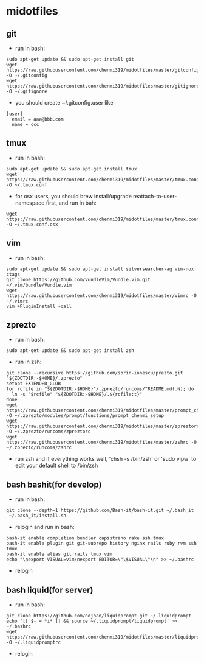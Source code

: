 # midotfiles

## git
* run in bash:
```
sudo apt-get update && sudo apt-get install git
wget https://raw.githubusercontent.com/chenmi319/midotfiles/master/gitconfig -O ~/.gitconfig
wget https://raw.githubusercontent.com/chenmi319/midotfiles/master/gitignore -O ~/.gitignore
```
* you should create ~/.gitconfig.user like
```
[user]
  email = aaa@bbb.com
  name = ccc
```

## tmux
* run in bash:
```
sudo apt-get update && sudo apt-get install tmux
wget https://raw.githubusercontent.com/chenmi319/midotfiles/master/tmux.conf -O ~/.tmux.conf
```
* for osx users, you should brew install/upgrade reattach-to-user-namespace first, and run in bah:
```
wget https://raw.githubusercontent.com/chenmi319/midotfiles/master/tmux.conf.osx -O ~/.tmux.conf.osx
```


## vim
* run in bash:
```
sudo apt-get update && sudo apt-get install silversearcher-ag vim-nox ctags
git clone https://github.com/VundleVim/Vundle.vim.git ~/.vim/bundle/Vundle.vim
wget https://raw.githubusercontent.com/chenmi319/midotfiles/master/vimrc -O ~/.vimrc
vim +PluginInstall +qall
```

## zprezto 
* run in bash:
```
sudo apt-get update && sudo apt-get install zsh
```
* run in zsh:
```
git clone --recursive https://github.com/sorin-ionescu/prezto.git "${ZDOTDIR:-$HOME}/.zprezto"
setopt EXTENDED_GLOB
for rcfile in "${ZDOTDIR:-$HOME}"/.zprezto/runcoms/^README.md(.N); do
  ln -s "$rcfile" "${ZDOTDIR:-$HOME}/.${rcfile:t}"
done
wget https://raw.githubusercontent.com/chenmi319/midotfiles/master/prompt_chenmi_setup -O ~/.zprezto/modules/prompt/functions/prompt_chenmi_setup
wget https://raw.githubusercontent.com/chenmi319/midotfiles/master/zpreztorc -O ~/.zprezto/runcoms/zpreztorc
wget https://raw.githubusercontent.com/chenmi319/midotfiles/master/zshrc -O ~/.zprezto/runcoms/zshrc
```
* run zsh and if everything works well, 'chsh -s /bin/zsh' or 'sudo vipw' to edit your default shell to /bin/zsh

## bash bashit(for develop)
* run in bash:
```
git clone --depth=1 https://github.com/Bash-it/bash-it.git ~/.bash_it
 ~/.bash_it/install.sh
```
* relogin and run in bash:
```
bash-it enable completion bundler capistrano rake ssh tmux
bash-it enable plugin git git-subrepo history nginx rails ruby rvm ssh tmux
bash-it enable alias git rails tmux vim
echo "\nexport VISUAL=vim\nexport EDITOR=\"\$VISUAL\"\n" >> ~/.bashrc
```
* relogin

## bash liquid(for server)
* run in bash:
```
git clone https://github.com/nojhan/liquidprompt.git ~/.liquidprompt
echo '[[ $- = *i* ]] && source ~/.liquidprompt/liquidprompt' >> ~/.bashrc
wget https://raw.githubusercontent.com/chenmi319/midotfiles/master/liquidpromptrc -O ~/.liquidpromptrc
```
* relogin
